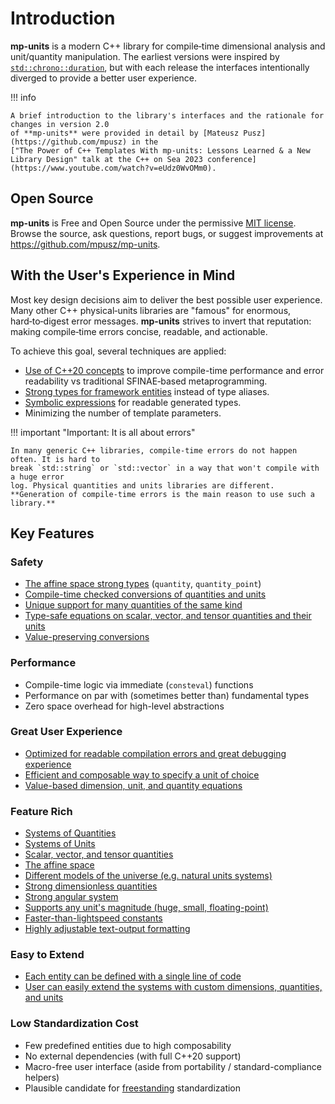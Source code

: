 # Introduction

**mp-units** is a modern C++ library for compile‑time dimensional analysis and unit/quantity
manipulation. The earliest versions were inspired by
[`std::chrono::duration`](https://en.cppreference.com/w/cpp/chrono/duration), but with each
release the interfaces intentionally diverged to provide a better user experience.

!!! info

    A brief introduction to the library's interfaces and the rationale for changes in version 2.0
    of **mp-units** were provided in detail by [Mateusz Pusz](https://github.com/mpusz) in the
    ["The Power of C++ Templates With mp-units: Lessons Learned & a New Library Design" talk at the C++ on Sea 2023 conference](https://www.youtube.com/watch?v=eUdz0WvOMm0).


## Open Source

**mp-units** is Free and Open Source under the permissive
[MIT license](https://github.com/mpusz/mp-units/blob/master/LICENSE.md). Browse the source,
ask questions, report bugs, or suggest improvements at <https://github.com/mpusz/mp-units>.


## With the User's Experience in Mind

Most key design decisions aim to deliver the best possible user experience. Many other C++
physical‑units libraries are "famous" for enormous, hard‑to‑digest error messages. **mp-units**
strives to invert that reputation: making compile‑time errors concise, readable, and actionable.

To achieve this goal, several techniques are applied:

- [Use of C++20 concepts](../users_guide/framework_basics/concepts.md) to improve
  compile-time performance
  and error readability vs traditional SFINAE‑based metaprogramming.
- [Strong types for framework entities](../users_guide/framework_basics/interface_introduction.md#strong-types-instead-of-aliases) instead of type aliases.
- [Symbolic expressions](../users_guide/framework_basics/interface_introduction.md#symbolic-expressions) for readable generated types.
- Minimizing the number of template parameters.

!!! important "Important: It is all about errors"

    In many generic C++ libraries, compile-time errors do not happen often. It is hard to
    break `std::string` or `std::vector` in a way that won't compile with a huge error
    log. Physical quantities and units libraries are different.
    **Generation of compile-time errors is the main reason to use such a library.**


## Key Features

### Safety

- [The affine space strong types] (`quantity`, `quantity_point`)
- [Compile-time checked conversions of quantities and units]
- [Unique support for many quantities of the same kind]
- [Type-safe equations on scalar, vector, and tensor quantities and their units]
- [Value-preserving conversions]

### Performance

- Compile-time logic via immediate (`consteval`) functions
- Performance on par with (sometimes better than) fundamental types
- Zero space overhead for high-level abstractions

### Great User Experience

- [Optimized for readable compilation errors and great debugging experience]
- [Efficient and composable way to specify a unit of choice]
- [Value-based dimension, unit, and quantity equations]

### Feature Rich

- [Systems of Quantities]
- [Systems of Units]
- [Scalar, vector, and tensor quantities]
- [The affine space]
- [Different models of the universe (e.g. natural units systems)]
- [Strong dimensionless quantities]
- [Strong angular system]
- [Supports any unit's magnitude (huge, small, floating-point)]
- [Faster-than-lightspeed constants]
- [Highly adjustable text-output formatting]

### Easy to Extend

- [Each entity can be defined with a single line of code]
- [User can easily extend the systems with custom dimensions, quantities, and units]
  
  
### Low Standardization Cost

- Few predefined entities due to high composability
- No external dependencies (with full C++20 support)
- Macro-free user interface (aside from portability / standard-compliance helpers)
- Plausible candidate for [freestanding] standardization
  
  
[The affine space strong types]: ../users_guide/framework_basics/the_affine_space.md
[Compile-time checked conversions of quantities and units]: ../users_guide/framework_basics/systems_of_quantities.md#converting-between-quantities
[Unique support for many quantities of the same kind]: ../users_guide/framework_basics/systems_of_quantities.md#quantities-of-the-same-kind
[Type-safe equations on scalar, vector, and tensor quantities and their units]: ../users_guide/framework_basics/quantity_arithmetics.md
[Value-preserving conversions]: ../users_guide/framework_basics/value_conversions.md#value-preserving-conversions

[Optimized for readable compilation errors and great debugging experience]: ../users_guide/framework_basics/simple_and_typed_quantities.md#easy-to-understand-compilation-error-messages
[Efficient and composable way to specify a unit of choice]: ../users_guide/framework_basics/systems_of_units.md#units-compose
[Value-based dimension, unit, and quantity equations]: ../users_guide/framework_basics/interface_introduction.md#value-based-equations

[Systems of Quantities]: ../users_guide/framework_basics/systems_of_quantities.md
[Systems of Units]: ../users_guide/framework_basics/systems_of_units.md
[Scalar, vector, and tensor quantities]: ../users_guide/framework_basics/character_of_a_quantity.md
[The affine space]: ../users_guide/framework_basics/the_affine_space.md
[Different models of the universe (e.g. natural units systems)]: ../users_guide/systems/natural_units.md
[Strong dimensionless quantities]: ../users_guide/framework_basics/dimensionless_quantities.md
[Strong angular system]: ../users_guide/systems/strong_angular_system.md
[Supports any unit's magnitude (huge, small, floating-point)]: ../users_guide/framework_basics/systems_of_units.md#scaled-units
[Faster-than-lightspeed constants]: ../users_guide/framework_basics/faster_than_lightspeed_constants.md
[Highly adjustable text-output formatting]: ../users_guide/framework_basics/text_output.md

[Each entity can be defined with a single line of code]: ../users_guide/framework_basics/interface_introduction.md#new-style-of-definitions
[User can easily extend the systems with custom dimensions, quantities, and units]: ../users_guide/use_cases/extending_the_library.md

[freestanding]: https://en.cppreference.com/w/cpp/freestanding

